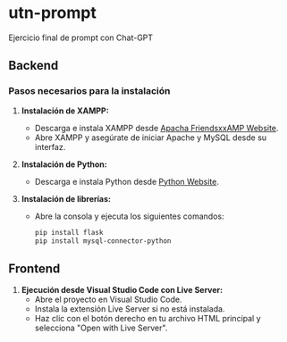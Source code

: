 # utn-prompt
Ejercicio final de prompt con Chat-GPT

## Backend

### Pasos necesarios para la instalación

1. **Instalación de XAMPP:**
   - Descarga e instala XAMPP desde [Apacha FriendsxxAMP Website](https://www.apachefriends.org/es/index.html).
   - Abre XAMPP y asegúrate de iniciar Apache y MySQL desde su interfaz.

2. **Instalación de Python:**
   - Descarga e instala Python desde [Python Website](https://www.python.org).

3. **Instalación de librerías:**
   - Abre la consola y ejecuta los siguientes comandos:
     ```bash
     pip install flask
     pip install mysql-connector-python
     ```

## Frontend

1. **Ejecución desde Visual Studio Code con Live Server:**
   - Abre el proyecto en Visual Studio Code.
   - Instala la extensión Live Server si no está instalada.
   - Haz clic con el botón derecho en tu archivo HTML principal y selecciona "Open with Live Server".
